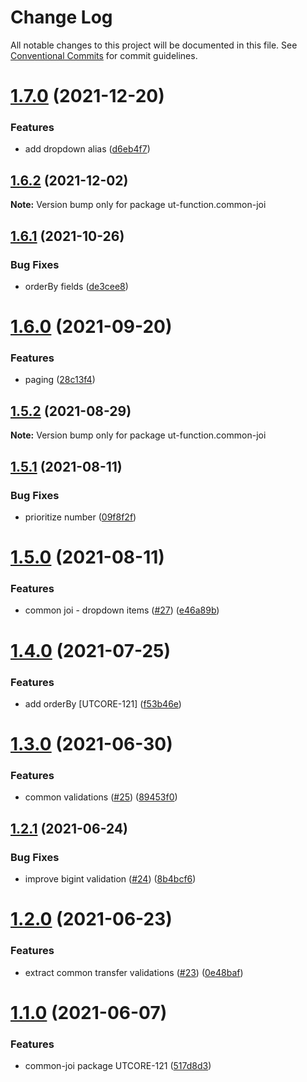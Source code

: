 # Change Log

All notable changes to this project will be documented in this file.
See [Conventional Commits](https://conventionalcommits.org) for commit guidelines.

# [1.7.0](https://github.com/softwaregroup-bg/ut-function/compare/ut-function.dispatch@1.4.1...ut-function.common-joi@1.7.0) (2021-12-20)


### Features

* add dropdown alias ([d6eb4f7](https://github.com/softwaregroup-bg/ut-function/commit/d6eb4f7a16805a5e1955547a73d5e028f7b76a99))





## [1.6.2](https://github.com/softwaregroup-bg/ut-function/compare/ut-function.currency@1.2.0...ut-function.common-joi@1.6.2) (2021-12-02)

**Note:** Version bump only for package ut-function.common-joi





## [1.6.1](https://github.com/softwaregroup-bg/ut-function/compare/ut-function.cert@1.1.0...ut-function.common-joi@1.6.1) (2021-10-26)


### Bug Fixes

* orderBy fields ([de3cee8](https://github.com/softwaregroup-bg/ut-function/commit/de3cee89b0a7e99a1aa42ea17b49cafd52b44744))





# [1.6.0](https://github.com/softwaregroup-bg/ut-function/compare/ut-function.common-joi@1.5.2...ut-function.common-joi@1.6.0) (2021-09-20)


### Features

* paging ([28c13f4](https://github.com/softwaregroup-bg/ut-function/commit/28c13f43c927c421ac9ad577508ea829a3358e92))





## [1.5.2](https://github.com/softwaregroup-bg/ut-function/compare/ut-function.common-joi@1.5.1...ut-function.common-joi@1.5.2) (2021-08-29)

**Note:** Version bump only for package ut-function.common-joi





## [1.5.1](https://github.com/softwaregroup-bg/ut-function/compare/ut-function.common-joi@1.5.0...ut-function.common-joi@1.5.1) (2021-08-11)


### Bug Fixes

* prioritize number ([09f8f2f](https://github.com/softwaregroup-bg/ut-function/commit/09f8f2f0892de99b0fed49d0de80bc1d01b96ae2))





# [1.5.0](https://github.com/softwaregroup-bg/ut-function/compare/ut-function.dispatch@1.4.0...ut-function.common-joi@1.5.0) (2021-08-11)


### Features

* common joi - dropdown items ([#27](https://github.com/softwaregroup-bg/ut-function/issues/27)) ([e46a89b](https://github.com/softwaregroup-bg/ut-function/commit/e46a89b323255938217b27ae213000d5508bea58))





# [1.4.0](https://github.com/softwaregroup-bg/ut-function/compare/ut-function.common-joi@1.3.0...ut-function.common-joi@1.4.0) (2021-07-25)


### Features

* add orderBy [UTCORE-121] ([f53b46e](https://github.com/softwaregroup-bg/ut-function/commit/f53b46e361aa9ba9e6e445e19c5fc7104faee9c6))





# [1.3.0](https://github.com/softwaregroup-bg/ut-function/compare/ut-function.common-joi@1.2.1...ut-function.common-joi@1.3.0) (2021-06-30)


### Features

* common validations ([#25](https://github.com/softwaregroup-bg/ut-function/issues/25)) ([89453f0](https://github.com/softwaregroup-bg/ut-function/commit/89453f0ca918be545fe3322912967f4706e01802))





## [1.2.1](https://github.com/softwaregroup-bg/ut-function/compare/ut-function.common-joi@1.2.0...ut-function.common-joi@1.2.1) (2021-06-24)


### Bug Fixes

* improve bigint validation ([#24](https://github.com/softwaregroup-bg/ut-function/issues/24)) ([8b4bcf6](https://github.com/softwaregroup-bg/ut-function/commit/8b4bcf69d440ad6b6802e6fb8bc75d70f9415189))





# [1.2.0](https://github.com/softwaregroup-bg/ut-function/compare/ut-function.common-joi@1.1.0...ut-function.common-joi@1.2.0) (2021-06-23)


### Features

* extract common transfer validations ([#23](https://github.com/softwaregroup-bg/ut-function/issues/23)) ([0e48baf](https://github.com/softwaregroup-bg/ut-function/commit/0e48baf0d39a3a7e9e2126c3abf80cd3c2225b3c))





# [1.1.0](https://github.com/softwaregroup-bg/ut-function/compare/ut-function.currency@1.1.0...ut-function.common-joi@1.1.0) (2021-06-07)


### Features

* common-joi package UTCORE-121 ([517d8d3](https://github.com/softwaregroup-bg/ut-function/commit/517d8d3e8dbeeb526fcd41b409ec5605367a3c62))
